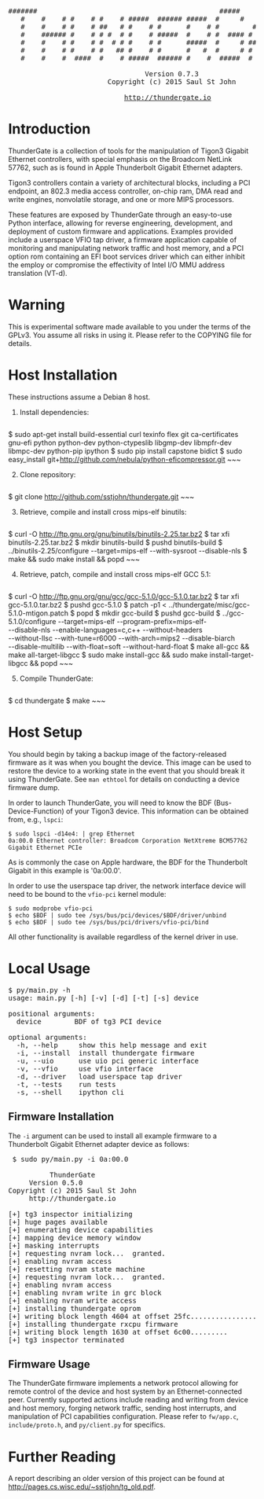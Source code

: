 <pre>
#######                                            #####
   #    #    # #    # #    # #####  ###### #####  #     #   ##   ##### ######
   #    #    # #    # ##   # #    # #      #    # #        #  #    #   #
   #    ###### #    # # #  # #    # #####  #    # #  #### #    #   #   #####
   #    #    # #    # #  # # #    # #      #####  #     # ######   #   #
   #    #    # #    # #   ## #    # #      #   #  #     # #    #   #   #
   #    #    #  ####  #    # #####  ###### #    #  #####  #    #   #   ######

                                 Version 0.7.3
                        Copyright (c) 2015 Saul St John

                            <a href="http://thundergate.io">http://thundergate.io</a>
</pre>

# Introduction #

ThunderGate is a collection of tools for the manipulation of Tigon3 Gigabit
Ethernet controllers, with special emphasis on the Broadcom NetLink 57762,
such as is found in Apple Thunderbolt Gigabit Ethernet adapters.

Tigon3 controllers contain a variety of architectural blocks, including a PCI
endpoint, an 802.3 media access controller, on-chip ram, DMA read and write
engines, nonvolatile storage, and one or more MIPS processors.

These features are exposed by ThunderGate through an easy-to-use Python
interface, allowing for reverse engineering, development, and deployment of
custom firmware and applications. Examples provided include a userspace VFIO
tap driver, a firmware application capable of monitoring and manipulating
network traffic and host memory, and a PCI option rom containing an EFI boot
services driver which can either inhibit the employ or compromise the 
effectivity of Intel I/O MMU address translation (VT-d).

# Warning #

This is experimental software made available to you under the terms of
the GPLv3. You assume all risks in using it. Please refer to the COPYING file
for details.

# Host Installation #

These instructions assume a Debian 8 host.

1. Install dependencies:

    ~~~
$ sudo apt-get install build-essential curl texinfo flex git ca-certificates  \
            gnu-efi python python-dev python-ctypeslib libgmp-dev libmpfr-dev \
	    libmpc-dev python-pip ipython
$ sudo pip install capstone bidict
$ sudo easy_install git+http://github.com/nebula/python-eficompressor.git
    ~~~

2. Clone repository:

    ~~~
$ git clone http://github.com/sstjohn/thundergate.git
    ~~~

3. Retrieve, compile and install cross mips-elf binutils:

    ~~~
$ curl -O http://ftp.gnu.org/gnu/binutils/binutils-2.25.tar.bz2
$ tar xfi binutils-2.25.tar.bz2
$ mkdir binutils-build
$ pushd binutils-build
$ ../binutils-2.25/configure --target=mips-elf --with-sysroot --disable-nls
$ make && sudo make install && popd
    ~~~

4. Retrieve, patch, compile and install cross mips-elf GCC 5.1:

    ~~~
$ curl -O http://ftp.gnu.org/gnu/gcc/gcc-5.1.0/gcc-5.1.0.tar.bz2
$ tar xfi gcc-5.1.0.tar.bz2
$ pushd gcc-5.1.0
$ patch -p1 < ../thundergate/misc/gcc-5.1.0-mtigon.patch
$ popd
$ mkdir gcc-build
$ pushd gcc-build
$ ../gcc-5.1.0/configure --target=mips-elf --program-prefix=mips-elf-        \
        --disable-nls --enable-languages=c,c++ --without-headers             \
        --without-llsc --with-tune=r6000 --with-arch=mips2 --disable-biarch  \
        --disable-multilib --with-float=soft --without-hard-float
$ make all-gcc && make all-target-libgcc
$ sudo make install-gcc && sudo make install-target-libgcc && popd
    ~~~

5. Compile ThunderGate:

    ~~~
$ cd thundergate
$ make
    ~~~

# Host Setup #

You should begin by taking a backup image of the factory-released firmware as
it was when you bought the device. This image can be used to restore the device
to a working state in the event that you should break it using ThunderGate.
See `man ethtool` for details on conducting a device firmware dump.

In order to launch ThunderGate, you will need to know the BDF
(Bus-Device-Function) of your Tigon3 device. This information can be
obtained from, e.g., ```lspci```:

~~~
$ sudo lspci -d14e4: | grep Ethernet
0a:00.0 Ethernet controller: Broadcom Corporation NetXtreme BCM57762 Gigabit Ethernet PCIe
~~~

As is commonly the case on Apple hardware, the BDF for the Thunderbolt
Gigabit in this example is '0a:00.0'.

In order to use the userspace tap driver, the network interface device
will need to be bound to the ```vfio-pci``` kernel module:
~~~
$ sudo modprobe vfio-pci
$ echo $BDF | sudo tee /sys/bus/pci/devices/$BDF/driver/unbind
$ echo $BDF | sudo tee /sys/bus/pci/drivers/vfio-pci/bind
~~~

All other functionality is available regardless of the kernel driver in use.

# Local Usage #

<pre>
$ py/main.py -h
usage: main.py [-h] [-v] [-d] [-t] [-s] device

positional arguments:
  device        BDF of tg3 PCI device

optional arguments:
  -h, --help     show this help message and exit
  -i, --install  install thundergate firmware
  -u, --uio      use uio pci generic interface
  -v, --vfio     use vfio interface
  -d, --driver   load userspace tap driver
  -t, --tests    run tests
  -s, --shell    ipython cli
</pre>

## Firmware Installation ##

The ```-i``` argument can be used to install all example firmware
to a Thunderbolt Gigabit Ethernet adapter device as follows:
<pre>
 $ sudo py/main.py -i 0a:00.0

          ThunderGate
	 Version 0.5.0
Copyright (c) 2015 Saul St John
     http://thundergate.io

[+] tg3 inspector initializing
[+] huge pages available
[+] enumerating device capabilities
[+] mapping device memory window
[+] masking interrupts
[+] requesting nvram lock...  granted.
[+] enabling nvram access
[+] resetting nvram state machine
[+] requesting nvram lock...  granted.
[+] enabling nvram access
[+] enabling nvram write in grc block
[+] enabling nvram write access
[+] installing thundergate oprom
[+] writing block length 4604 at offset 25fc.....................
[+] installing thundergate rxcpu firmware
[+] writing block length 1630 at offset 6c00.........
[+] tg3 inspector terminated
</pre>

## Firmware Usage ##

The ThunderGate firmware implements a network protocol allowing for remote
control of the device and host system by an Ethernet-connected peer.
Currently supported actions include reading and writing from device and host
memory, forging network traffic, sending host interrupts, and manipulation
of PCI capabilities configuration. Please refer to ```fw/app.c```, 
```include/proto.h```, and ```py/client.py``` for specifics.

# Further Reading #

A report describing an older version of this project can be found at
<http://pages.cs.wisc.edu/~sstjohn/tg_old.pdf>.
